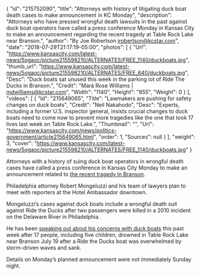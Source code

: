{
  "id": "215752090",
  "title": "Attorneys with history of litigating duck boat death cases to make announcement in KC Monday",
  "description": "Attorneys who have pressed wrongful death lawsuits in the past against duck boat operators have called a press conference Monday in Kansas City to make an announcement regarding the recent tragedy at Table Rock Lake near Branson.",
  "author": "By Joe Robertson jrobertson@kcstar.com",
  "date": "2018-07-29T21:17:19-05:00",
  "photos": [
    {
      "Url": "https://www.kansascity.com/latest-news/5ogaoc/picture215598210/ALTERNATES/FREE_1140/duckboats.jpg",
      "thumb_url": "https://www.kansascity.com/latest-news/5ogaoc/picture215598210/ALTERNATES/FREE_640/duckboats.jpg",
      "Desc": "Duck boats sat unused this week in the parking lot of Ride The Ducks in Branson.",
      "Credit": "Mará Rose Williams | mdwilliams@kcstar.com",
      "Width": "1140",
      "Height": "855",
      "Weight": 0
    }
  ],
  "videos": [
    {
      "Id": "215649065",
      "Title": "Lawmakers are pushing for safety changes on duck boats",
      "Credit": "Neil Nakahodo",
      "Desc": "Experts, including a former U.S. inspector general, insists crucial changes to duck boats need to come now to prevent more tragedies like the one that took 17 lives last week on Table Rock Lake.",
      "Thumbnail": "",
      "Url": "https://www.kansascity.com/news/politics-government/article215649065.html",
      "order": 1,
      "Sources": null
    }
  ],
  "weight": 3,
  "cover": "https://www.kansascity.com/latest-news/5ogaoc/picture215598210/ALTERNATES/FREE_1140/duckboats.jpg"
}

<p>Attorneys with a history of suing duck boat operators in wrongful death cases have called a press conference in Kansas City Monday to make an announcement related to <a href="https://www.kansascity.com/news/state/missouri/article215671830.html" target="_blank">the recent tragedy in Branson</a>.</p><p>Philadelphia attorney Robert Mongeluzzi and his team of lawyers plan to meet with reporters at the Hotel Ambassador downtown.</p><p>Mongeluzzi’s cases against duck boats include a wrongful death suit against Ride the Ducks after two passengers were killed in a 2010 incident on the Delaware River in Philadelphia.</p><p>He has been <a href="https://www.kansascity.com/news/politics-government/article215425010.html" target="_blank">speaking out about his concerns with duck boats</a> this past week after 17 people, including five children, drowned in Table Rock Lake near Branson July 19 after a Ride the Ducks boat was overwhelmed by storm-driven waves and sank.</p><p>Details on Monday’s planned announcement were not immediately Sunday night.</p>

